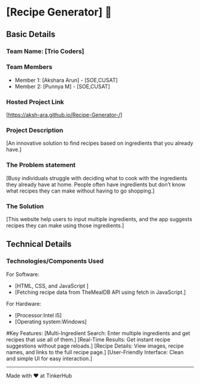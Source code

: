 # [Recipe Generator] 🎯


## Basic Details
### Team Name: [Trio Coders]


### Team Members
- Member 1: [Akshara Arun] - [SOE,CUSAT]
- Member 2: [Punnya M] - [SOE,CUSAT]


### Hosted Project Link
[https://aksh-ara.github.io/Recipe-Generator-/]

### Project Description
[An innovative solution to find recipes based on ingredients that you already have.]

### The Problem statement
[Busy individuals struggle with deciding what to cook with the ingredients they already have at home. People often have ingredients but don’t know what recipes they can make without having to go shopping.]

### The Solution
[This website help users to input multiple ingredients, and the app suggests recipes they can make using those ingredients.]

## Technical Details
### Technologies/Components Used
For Software:
- [HTML, CSS, and JavaScript ]
- [Fetching recipe data from TheMealDB API using fetch in JavaScript.]



For Hardware:
- [Processor:Intel i5]
- [Operating system:Windows]
 
 #Key Features:
[Multi-Ingredient Search: Enter multiple ingredients and get recipes that use all of them.]
[Real-Time Results: Get instant recipe suggestions without page reloads.]
[Recipe Details: View images, recipe names, and links to the full recipe page.]
[User-Friendly Interface: Clean and simple UI for easy interaction.]



---
Made with ❤️ at TinkerHub